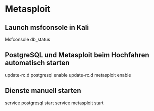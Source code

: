 # Metasploit

## Launch msfconsole in Kali

Msfconsole
db_status

## PostgreSQL und Metasploit beim Hochfahren automatisch starten

update-rc.d postgresql enable
update-rc.d metasploit enable

## Dienste manuell starten

service postgresql start
service metasploit start

